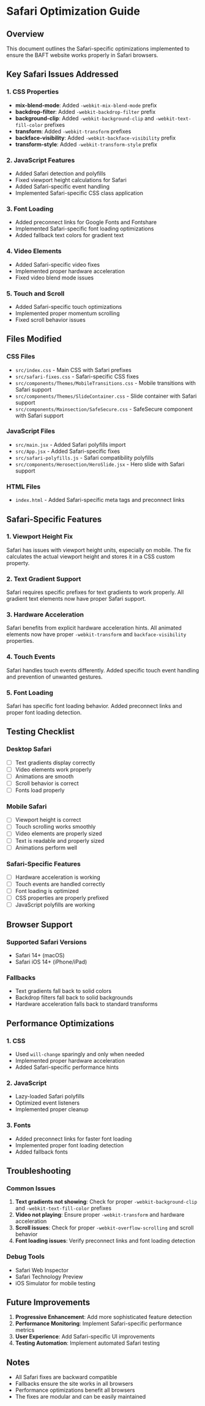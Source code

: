 # Safari Optimization Guide

## Overview
This document outlines the Safari-specific optimizations implemented to ensure the BAFT website works properly in Safari browsers.

## Key Safari Issues Addressed

### 1. CSS Properties
- **mix-blend-mode**: Added `-webkit-mix-blend-mode` prefix
- **backdrop-filter**: Added `-webkit-backdrop-filter` prefix
- **background-clip**: Added `-webkit-background-clip` and `-webkit-text-fill-color` prefixes
- **transform**: Added `-webkit-transform` prefixes
- **backface-visibility**: Added `-webkit-backface-visibility` prefix
- **transform-style**: Added `-webkit-transform-style` prefix

### 2. JavaScript Features
- Added Safari detection and polyfills
- Fixed viewport height calculations for Safari
- Added Safari-specific event handling
- Implemented Safari-specific CSS class application

### 3. Font Loading
- Added preconnect links for Google Fonts and Fontshare
- Implemented Safari-specific font loading optimizations
- Added fallback text colors for gradient text

### 4. Video Elements
- Added Safari-specific video fixes
- Implemented proper hardware acceleration
- Fixed video blend mode issues

### 5. Touch and Scroll
- Added Safari-specific touch optimizations
- Implemented proper momentum scrolling
- Fixed scroll behavior issues

## Files Modified

### CSS Files
- `src/index.css` - Main CSS with Safari prefixes
- `src/safari-fixes.css` - Safari-specific CSS fixes
- `src/components/Themes/MobileTransitions.css` - Mobile transitions with Safari support
- `src/components/Themes/SlideContainer.css` - Slide container with Safari support
- `src/components/Mainsection/SafeSecure.css` - SafeSecure component with Safari support

### JavaScript Files
- `src/main.jsx` - Added Safari polyfills import
- `src/App.jsx` - Added Safari-specific fixes
- `src/safari-polyfills.js` - Safari compatibility polyfills
- `src/components/Herosection/HeroSlide.jsx` - Hero slide with Safari support

### HTML Files
- `index.html` - Added Safari-specific meta tags and preconnect links

## Safari-Specific Features

### 1. Viewport Height Fix
Safari has issues with viewport height units, especially on mobile. The fix calculates the actual viewport height and stores it in a CSS custom property.

### 2. Text Gradient Support
Safari requires specific prefixes for text gradients to work properly. All gradient text elements now have proper Safari support.

### 3. Hardware Acceleration
Safari benefits from explicit hardware acceleration hints. All animated elements now have proper `-webkit-transform` and `backface-visibility` properties.

### 4. Touch Events
Safari handles touch events differently. Added specific touch event handling and prevention of unwanted gestures.

### 5. Font Loading
Safari has specific font loading behavior. Added preconnect links and proper font loading detection.

## Testing Checklist

### Desktop Safari
- [ ] Text gradients display correctly
- [ ] Video elements work properly
- [ ] Animations are smooth
- [ ] Scroll behavior is correct
- [ ] Fonts load properly

### Mobile Safari
- [ ] Viewport height is correct
- [ ] Touch scrolling works smoothly
- [ ] Video elements are properly sized
- [ ] Text is readable and properly sized
- [ ] Animations perform well

### Safari-Specific Features
- [ ] Hardware acceleration is working
- [ ] Touch events are handled correctly
- [ ] Font loading is optimized
- [ ] CSS properties are properly prefixed
- [ ] JavaScript polyfills are working

## Browser Support

### Supported Safari Versions
- Safari 14+ (macOS)
- Safari iOS 14+ (iPhone/iPad)

### Fallbacks
- Text gradients fall back to solid colors
- Backdrop filters fall back to solid backgrounds
- Hardware acceleration falls back to standard transforms

## Performance Optimizations

### 1. CSS
- Used `will-change` sparingly and only when needed
- Implemented proper hardware acceleration
- Added Safari-specific performance hints

### 2. JavaScript
- Lazy-loaded Safari polyfills
- Optimized event listeners
- Implemented proper cleanup

### 3. Fonts
- Added preconnect links for faster font loading
- Implemented proper font loading detection
- Added fallback fonts

## Troubleshooting

### Common Issues
1. **Text gradients not showing**: Check for proper `-webkit-background-clip` and `-webkit-text-fill-color` prefixes
2. **Video not playing**: Ensure proper `-webkit-transform` and hardware acceleration
3. **Scroll issues**: Check for proper `-webkit-overflow-scrolling` and scroll behavior
4. **Font loading issues**: Verify preconnect links and font loading detection

### Debug Tools
- Safari Web Inspector
- Safari Technology Preview
- iOS Simulator for mobile testing

## Future Improvements

1. **Progressive Enhancement**: Add more sophisticated feature detection
2. **Performance Monitoring**: Implement Safari-specific performance metrics
3. **User Experience**: Add Safari-specific UI improvements
4. **Testing Automation**: Implement automated Safari testing

## Notes

- All Safari fixes are backward compatible
- Fallbacks ensure the site works in all browsers
- Performance optimizations benefit all browsers
- The fixes are modular and can be easily maintained
